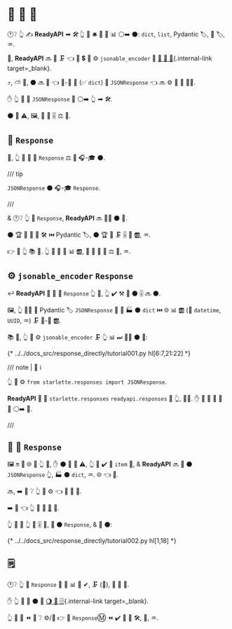 # 📨 📨 🔗

🕐❔ 👆 ✍ **ReadyAPI** *➡ 🛠️* 👆 💪 🛎 📨 🙆 📊 ⚪️➡️ ⚫️: `dict`, `list`, Pydantic 🏷, 💽 🏷, ♒️.

🔢, **ReadyAPI** 🔜 🔁 🗜 👈 📨 💲 🎻 ⚙️ `jsonable_encoder` 🔬 [🎻 🔗 🔢](../tutorial/encoder.md){.internal-link target=_blank}.

⤴️, ⛅ 🎑, ⚫️ 🔜 🚮 👈 🎻-🔗 💽 (✅ `dict`) 🔘 `JSONResponse` 👈 🔜 ⚙️ 📨 📨 👩‍💻.

✋️ 👆 💪 📨 `JSONResponse` 🔗 ⚪️➡️ 👆 *➡ 🛠️*.

⚫️ 💪 ⚠, 🖼, 📨 🛃 🎚 ⚖️ 🍪.

## 📨 `Response`

👐, 👆 💪 📨 🙆 `Response` ⚖️ 🙆 🎧-🎓 ⚫️.

/// tip

`JSONResponse` ⚫️ 🎧-🎓 `Response`.

///

&amp; 🕐❔ 👆 📨 `Response`, **ReadyAPI** 🔜 🚶‍♀️ ⚫️ 🔗.

⚫️ 🏆 🚫 🙆 💽 🛠️ ⏮️ Pydantic 🏷, ⚫️ 🏆 🚫 🗜 🎚 🙆 🆎, ♒️.

👉 🤝 👆 📚 💪. 👆 💪 📨 🙆 📊 🆎, 🔐 🙆 💽 📄 ⚖️ 🔬, ♒️.

## ⚙️ `jsonable_encoder` `Response`

↩️ **ReadyAPI** 🚫 🙆 🔀 `Response` 👆 📨, 👆 ✔️ ⚒ 💭 ⚫️ 🎚 🔜 ⚫️.

🖼, 👆 🚫🔜 🚮 Pydantic 🏷 `JSONResponse` 🍵 🥇 🏭 ⚫️ `dict` ⏮️ 🌐 📊 🆎 (💖 `datetime`, `UUID`, ♒️) 🗜 🎻-🔗 🆎.

📚 💼, 👆 💪 ⚙️ `jsonable_encoder` 🗜 👆 📊 ⏭ 🚶‍♀️ ⚫️ 📨:

{* ../../docs_src/response_directly/tutorial001.py hl[6:7,21:22] *}

/// note | 📡 ℹ

👆 💪 ⚙️ `from starlette.responses import JSONResponse`.

**ReadyAPI** 🚚 🎏 `starlette.responses` `readyapi.responses` 🏪 👆, 👩‍💻. ✋️ 🌅 💪 📨 👟 🔗 ⚪️➡️ 💃.

///

## 🛬 🛃 `Response`

🖼 🔛 🎦 🌐 🍕 👆 💪, ✋️ ⚫️ 🚫 📶 ⚠, 👆 💪 ✔️ 📨 `item` 🔗, &amp; **ReadyAPI** 🔜 🚮 ⚫️ `JSONResponse` 👆, 🏭 ⚫️ `dict`, ♒️. 🌐 👈 🔢.

🔜, ➡️ 👀 ❔ 👆 💪 ⚙️ 👈 📨 🛃 📨.

➡️ 💬 👈 👆 💚 📨 <a href="https://en.wikipedia.org/wiki/XML" class="external-link" target="_blank">📂</a> 📨.

👆 💪 🚮 👆 📂 🎚 🎻, 🚮 ⚫️ `Response`, &amp; 📨 ⚫️:

{* ../../docs_src/response_directly/tutorial002.py hl[1,18] *}

## 🗒

🕐❔ 👆 📨 `Response` 🔗 🚮 📊 🚫 ✔, 🗜 (🎻), 🚫 📄 🔁.

✋️ 👆 💪 📄 ⚫️ 🔬 [🌖 📨 🗄](additional-responses.md){.internal-link target=_blank}.

👆 💪 👀 ⏪ 📄 ❔ ⚙️/📣 👉 🛃 `Response`Ⓜ ⏪ ✔️ 🏧 💽 🛠️, 🧾, ♒️.
